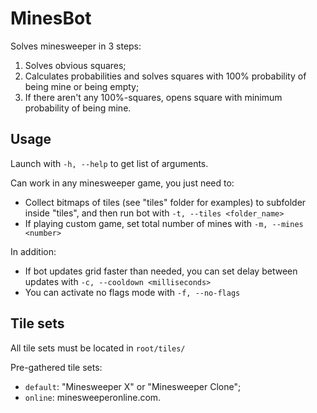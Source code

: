 # MinesBot
Solves minesweeper in 3 steps:
1. Solves obvious squares;
1. Calculates probabilities and solves squares with 100% probability of being mine or being empty;
1. If there aren't any 100%-squares, opens square with minimum probability of being mine.

## Usage
Launch with `-h, --help` to get list of arguments.

Can work in any minesweeper game, you just need to:
- Collect bitmaps of tiles (see "tiles" folder for examples) to subfolder inside "tiles", and then run bot with `-t, --tiles <folder_name>`
- If playing custom game, set total number of mines with `-m, --mines <number>`

In addition:
- If bot updates grid faster than needed, you can set delay between updates with `-c, --cooldown <milliseconds>`
- You can activate no flags mode with `-f, --no-flags`

## Tile sets
All tile sets must be located in `root/tiles/`

Pre-gathered tile sets:
- `default`: "Minesweeper X" or "Minesweeper Clone";
- `online`: minesweeperonline.com.

